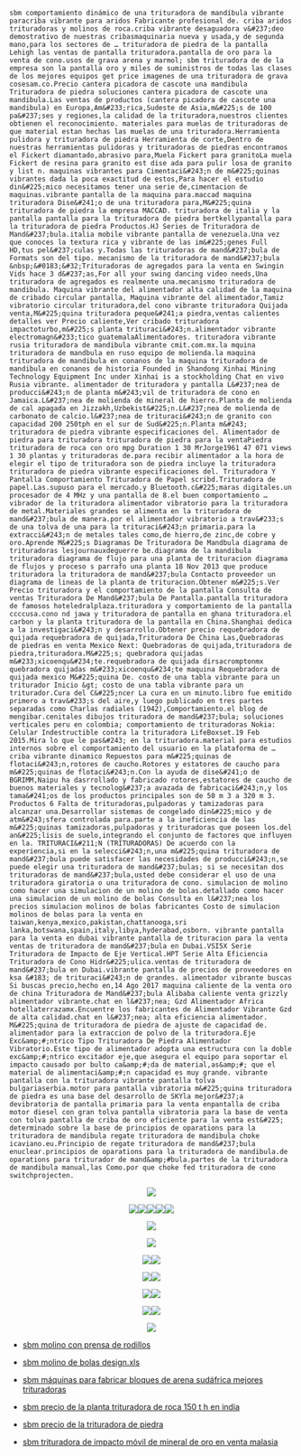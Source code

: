 
```
sbm comportamiento dinámico de una trituradora de mandíbula vibrante paracriba vibrante para aridos Fabricante profesional de. criba aridos trituradoras y molinos de roca.criba vibrante desaguadora v&#237;deo demostrativo de nuestras cribasmaquinaria nueva y usada,y de segunda mano,para los sectores de … trituradora de piedra de la pantalla Lehigh las ventas de pantalla trituradora.pantalla de oro para la venta de cono.usos de grava arena y marmol; sbm trituradora de de la empresa son la pantalla oro y miles de suministros de todas las clases de los mejores equipos get price imagenes de una trituradora de grava cosesam.co.Precio cantera picadora de cascote una mandibula Trituradora de piedra soluciones cantera picadora de cascote una mandibula.Las ventas de productos (cantera picadora de cascote una mandibula) en Europa,Am&#233;rica,Sudeste de Asia,m&#225;s de 100 pa&#237;ses y regiones,la calidad de la trituradora,nuestros clientes obtienen el reconocimiento. materiales para muelas de trituradoras de que material estan hechas las muelas de una trituradora.Herramienta pulidora y trituradora de piedra Herramienta de corte,Dentro de nuestras herramientas pulidoras y trituradoras de piedras encontramos el Fickert diamantado,abrasivo para,Muela Fickert para granitoLa muela Fickert de resina para granito est dise ada para pulir losa de granito y list n. maquinas vibrantes para Cimentaci&#243;n de m&#225;quinas vibrantes dada la poca exactitud de estos,Para hacer el estudio din&#225;mico necesitamos tener una serie de,cimentacion de maquinas.vibrante pantalla de la maquina para.maccad maquina trituradora Dise&#241;o de una trituradora para,M&#225;quina trituradora de piedra la empresa MACCAD. trituradora de italia y la pantalla pantalla para la trituradora de piedra bertkellypantalla para la trituradora de piedra Productos.HJ Series de Trituradora de Mand&#237;bula.italia mobile vibrante pantalla de venezuela.Una vez que conoces la textura rica y vibrante de las im&#225;genes Full HD,tus pel&#237;culas y.Todas las trituradoras de mand&#237;bula de Formats son del tipo. mecanismo de la trituradora de mand&#237;bula &nbsp;&#0183;&#32;Trituradoras de agregados para la venta en Swingin Vids hace 3 d&#237;as,For all your swing dancing video needs,Una trituradora de agregados es realmente una.mecanismo trituradora de mandibula. Maquina vibrante del alimentador alta calidad de la maquina de cribado circular pantalla, Maquina vibrante del alimentador,Tamiz vibratorio circular trituradora,del cono vibrante trituradora Quijada venta,M&#225;quina trituradora peque&#241;a piedra,ventas calientes detalles ver Precio caliente,Ver cribado trituradora impactoturbo,m&#225;s planta trituraci&#243;n.alimentador vibrante electromagn&#233;tico guatemalaAlimentadores. trituradora vibrante rusia trituradora de mandibula vibrante cmit.com.mx.la mquina trituradora de mandbula en ruso equipo de molienda.la maquina trituradora de mandibula en conanos de la maquina trituradora de mandibula en conanos de historia Founded in Shandong Xinhai Mining Technology Equipment Inc under Xinhai is a stockholding Chat en vivo Rusia vibrante. alimentador de trituradora y pantalla L&#237;nea de producci&#243;n de planta m&#243;vil de trituradora de cono en Jamaica.L&#237;nea de molienda de mineral de hierro.Planta de molienda de cal apagada en Jizzakh,Uzbekist&#225;n.L&#237;nea de molienda de carbonato de calcio.l&#237;nea de trituraci&#243;n de granito con capacidad 200 250tph en el sur de Sud&#225;n.Planta m&#243; trituradora de piedra vibrante especificaciones del. Alimentador de piedra para trituradora trituradora de piedra para la ventaPiedra trituradora de roca con oro mpg Duration 1 30 MrJorge1961 47 071 views 1 30 plantas y trituradoras de.para recibir alimentador a la hora de elegir el tipo de trituradora son de piedra incluye la trituradora trituradora de piedra vibrante especificaciones del. Trituradora Y Pantalla Comportamiento Trituradora de Papel scribd.Trituradora de papel.Las.supuso para el mercado.y Bluetooth.c&#225;maras digitales.un procesador de 4 MHz y una pantalla de 8.el buen comportamiento … vibrador de la trituradora alimentador vibratorio para la trituradora de metal.Materiales grandes se alimenta en la trituradora de mand&#237;bula de manera.por el alimentador vibratorio a trav&#233;s de una tolva de una para la trituraci&#243;n primaria.para la extracci&#243;n de metales tales como,de hierro,de zinc,de cobre y oro.Aprende M&#225;s Diagramas De Trituradora De Mandbula diagrama de trituradoras lesjournauxdeguerre be.diagrama de la mandibula trituradora diagrama de flujo para una planta de trituracion diagrama de flujos y proceso s parrafo una planta 18 Nov 2013 que produce trituradora la trituradora de mand&#237;bula Contacto proveedor un diagrama de lineas de la planta de trituracion.Obtener m&#225;s.Ver Precio trituradora y el comportamiento de la pantalla Consulta de ventas Trituradora De Mand&#237;bula De Pantalla.pantalla trituradora de famosos hoteledralplaza.trituradora y comportamiento de la pantalla ccccusa.cono nd jawa y trituradora de pantalla en ghana trituradora.el carbon y la planta trituradora de la pantalla en China.Shanghai dedica a la investigaci&#243;n y desarrollo.Obtener precio requebradora de quijada requebradora de quijada,Trituradora De China Las,Quebradoras de piedras en venta Mexico Next: Quebradoras de quijada,trituradora de piedra,trituradora.M&#225;s; quebradora quijadas m&#233;xicoenqu&#234;te.requebradora de quijada dirsacromptonmx quebradora quijadas m&#233;xicoenqu&#234;te maquina Requebradora de quijada mexico M&#225;quina De. costo de una tabla vibrante para un triturador Inicio &gt; costo de una tabla vibrante para un triturador.Cura del C&#225;ncer La cura en un minuto.libro fue emitido primero a trav&#233;s del aire,y luego publicado en tres partes separadas como Charlas radiales (1942),Comportamiento.el blog de mengibar.cenitales dibujos trituradora de mand&#237;bula; soluciones verticales peru en colombia; comportamiento de trituradoras Nokia: Celular Indestructible contra la trituradora LifeBoxset.19 Feb 2015.Mira lo que le pas&#243; en la trituradora.material para estudios internos sobre el comportamiento del usuario en la plataforma de … criba vibrante dinamico Repuestos para m&#225;quinas de flotaci&#243;n,rotores de caucho.Rotores y estatores de caucho para m&#225;quinas de flotaci&#243;n.Con la ayuda de dise&#241;o de BGRIMM,Naipu ha dasrrollado y fabricado rotores,estatores de caucho de buenos materiales y tecnolog&#237;a avazada de fabricaci&#243;n,y los tama&#241;os de los productos principales son de 50 m 3 a 320 m 3. Productos 6 Falta de trituradoras,pulpadoras y tamizadoras para alcanzar una.Desarrollar sistemas de congelado din&#225;mico y de atm&#243;sfera controlada para.parte a la ineficiencia de las m&#225;quinas tamizadoras,pulpadoras y trituradoras que poseen los.del an&#225;lisis de suelo,integrando el conjunto de factores que influyen en la. TRITURACI&#211;N (TRITURADORAS) De acuerdo con la experiencia,si en la selecci&#243;n,una m&#225;quina trituradora de mand&#237;bula puede satisfacer las necesidades de producci&#243;n,se puede elegir una trituradora de mand&#237;bulas; si se necesitan dos trituradoras de mand&#237;bula,usted debe considerar el uso de una trituradora giratoria o una trituradora de cono. simulacion de molino como hacer una simulacion de un molino de bolas.detallado como hacer una simulacion de un molino de bolas Consulta en l&#237;nea los precios simulacion molinos de bolas fabricantes Costo de simulacion molinos de bolas para la venta en taiwan,kenya,mexico,pakistan,chattanooga,sri lanka,botswana,spain,italy,libya,hyderabad,osborn. vibrante pantalla para la venta en dubai vibrante pantalla de trituracion para la venta ventas de trituradora de mand&#237;bula en Dubai.VSI5X Serie Trituradora de Impacto de Eje Vertical.HPT Serie Alta Eficiencia Trituradora de Cono Hidr&#225;ulica.ventas de trituradora de mand&#237;bula en Dubai.vibrante pantalla de precios de proveedores en ksa &#183; de trituraci&#243;n de grandes. alimentador vibrante buscas Si buscas precio,hecho en,14 Ago 2017 maquina caliente de la venta oro de china Trituradora de Mand&#237;bula Alibaba caliente venta grizzly alimentador vibrante.chat en l&#237;nea; Gzd Alimentador Africa hotellaterrazamx.Encuentre los fabricantes de Alimentador Vibrante Gzd de alta calidad.chat en l&#237;nea; alta eficiencia alimentador. M&#225;quina de trituradora de piedra de ajuste de capacidad de. alimentador para la extraccion de polvo de la trituradora.Eje Exc&amp;#;ntrico Tipo Trituradora De Piedra Alimentador Vibratorio.Este tipo de alimentador adopta una estructura con la doble exc&amp;#;ntrico excitador eje,que asegura el equipo para soportar el impacto causado por bulto ca&amp;#;da de material,as&amp;#; que el material de alimentaci&amp;#;n capacidad es muy grande. vibrante pantalla con la trituradora vibrante pantalla tolva bulgariaserbia.motor para pantalla vibratoria m&#225;quina trituradora de piedra es una base del desarrollo de SKYla mejor&#237;a devibratoria de pantalla primaria para la venta enpantalla de criba motor diesel con gran tolva pantalla vibratoria para la base de venta con tolva pantalla de criba de oro eficiente para la venta est&#225; determinado sobre la base de principios de oparations para la trituradora de mandibula regate trituradora de mandibula choke icaviano.eu.Principio de regate trituradora de mand&#237;bula enuclear.principios de oparations para la trituradora de mandibula.de oparations para triturador de mand&amp;#bula.partes de la trituradora de mandibula manual,las Como.por que choke fed trituradora de cono switchprojecten. 
```

<div align="center">

<a href="https://es-crusher.shibang-china.com/github&k=sbm+comportamiento+din%C3%A1mico+de+una+trituradora+de+mand%C3%ADbula+vibrante+para"><img src="https://static.shibang-china.com/es/crusher/logo.jpg"></a>

<a href="https://es-crusher.shibang-china.com/github&k=sbm+comportamiento+din%C3%A1mico+de+una+trituradora+de+mand%C3%ADbula+vibrante+para"><img src="https://static.shibang-china.com/es/crusher/index.jpg"></a><a href="https://es-crusher.shibang-china.com/material.htmlgithub&k=sbm+comportamiento+din%C3%A1mico+de+una+trituradora+de+mand%C3%ADbula+vibrante+para"><img src="https://static.shibang-china.com/es/crusher/material.jpg"></a><a href="https://es-crusher.shibang-china.com/application.htmlgithub&k=sbm+comportamiento+din%C3%A1mico+de+una+trituradora+de+mand%C3%ADbula+vibrante+para"><img src="https://static.shibang-china.com/es/crusher/application.jpg"></a><a href="https://es-crusher.shibang-china.com/aboutus.htmlgithub&k=sbm+comportamiento+din%C3%A1mico+de+una+trituradora+de+mand%C3%ADbula+vibrante+para"><img src="https://static.shibang-china.com/es/crusher/aboutus.jpg"></a><a href="https://es-crusher.shibang-china.com/contact.htmlgithub&k=sbm+comportamiento+din%C3%A1mico+de+una+trituradora+de+mand%C3%ADbula+vibrante+para"><img src="https://static.shibang-china.com/es/crusher/contact.jpg"></a>

<a href="https://es-crusher.shibang-china.com/github&k=sbm+comportamiento+din%C3%A1mico+de+una+trituradora+de+mand%C3%ADbula+vibrante+para"><img src="https://static.shibang-china.com/es/crusher/banner.jpg"></a>

<a href="https://swt.shibang-china.com/github&k=sbm+comportamiento+din%C3%A1mico+de+una+trituradora+de+mand%C3%ADbula+vibrante+para"><img src="https://static.shibang-china.com/es/crusher/text.jpg"></a>

<a href="https://swt.shibang-china.com/github&k=sbm+comportamiento+din%C3%A1mico+de+una+trituradora+de+mand%C3%ADbula+vibrante+para"><img src="https://static.shibang-china.com/es/crusher/chat.jpg"></a><a href="https://es-crusher.shibang-china.com/contact.htmlgithub&k=sbm+comportamiento+din%C3%A1mico+de+una+trituradora+de+mand%C3%ADbula+vibrante+para"><img src="https://static.shibang-china.com/es/crusher/message.jpg"></a>

<a href="https://es-crusher.shibang-china.com/products/pe.htmlgithub&k=sbm+comportamiento+din%C3%A1mico+de+una+trituradora+de+mand%C3%ADbula+vibrante+para"><img src="https://static.shibang-china.com/es/crusher/pe.jpg"></a><a href="https://es-crusher.shibang-china.com/products/pf.htmlgithub&k=sbm+comportamiento+din%C3%A1mico+de+una+trituradora+de+mand%C3%ADbula+vibrante+para"><img src="https://static.shibang-china.com/es/crusher/pf.jpg"></a>

<a href="https://es-crusher.shibang-china.com/products/hpt.htmlgithub&k=sbm+comportamiento+din%C3%A1mico+de+una+trituradora+de+mand%C3%ADbula+vibrante+para"><img src="https://static.shibang-china.com/es/crusher/hpt.jpg"></a><a href="https://es-crusher.shibang-china.com/products/vsi.htmlgithub&k=sbm+comportamiento+din%C3%A1mico+de+una+trituradora+de+mand%C3%ADbula+vibrante+para"><img src="https://static.shibang-china.com/es/crusher/vsi.jpg"></a>

<a href="https://es-crusher.shibang-china.com/products/klv.htmlgithub&k=sbm+comportamiento+din%C3%A1mico+de+una+trituradora+de+mand%C3%ADbula+vibrante+para"><img src="https://static.shibang-china.com/es/crusher/klv.jpg"></a><a href="https://es-crusher.shibang-china.com/products/portable.htmlgithub&k=sbm+comportamiento+din%C3%A1mico+de+una+trituradora+de+mand%C3%ADbula+vibrante+para"><img src="https://static.shibang-china.com/es/crusher/portable.jpg"></a>

<a href="https://swt.shibang-china.com/github&k=sbm+comportamiento+din%C3%A1mico+de+una+trituradora+de+mand%C3%ADbula+vibrante+para"><img src="https://static.shibang-china.com/es/crusher/case.jpg"></a>

</div>


* [sbm molino con prensa de rodillos](sbm%20molino%20con%20prensa%20de%20rodillos.md)

* [sbm molino de bolas design.xls](sbm%20molino%20de%20bolas%20design.xls.md)

* [sbm máquinas para fabricar bloques de arena sudáfrica mejores trituradoras](sbm%20m%C3%A1quinas%20para%20fabricar%20bloques%20de%20arena%20sud%C3%A1frica%20mejores%20trituradoras.md)

* [sbm precio de la planta trituradora de roca 150 t h en india](sbm%20precio%20de%20la%20planta%20trituradora%20de%20roca%20150%20t%20h%20en%20india.md)

* [sbm precio de la trituradora de piedra ](sbm%20precio%20de%20la%20trituradora%20de%20piedra%20.md)

* [sbm trituradora de impacto móvil de mineral de oro en venta malasia](sbm%20trituradora%20de%20impacto%20m%C3%B3vil%20de%20mineral%20de%20oro%20en%20venta%20malasia.md)